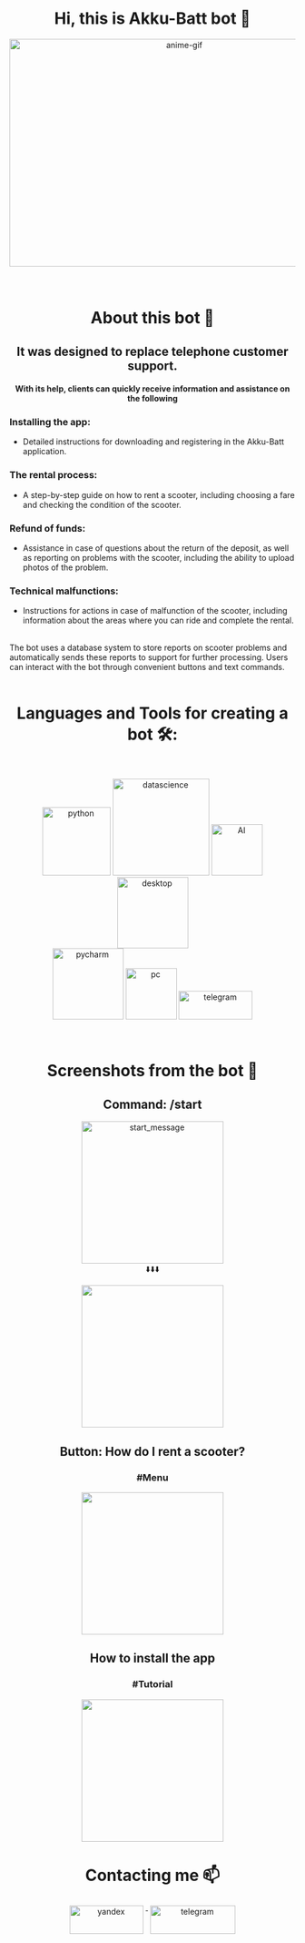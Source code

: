 <div align="center">
    <h1>Hi, this is Akku-Batt bot 👋</h1>
</div>

<div align="center">
<img height="400" width="600" alt="anime-gif" align="center" src="https://media.giphy.com/media/AHj0lQstZ9I9W/giphy.gif?cid=790b76119iohk84xyxcqifzcmx3m2nw0qd820gxi6oh69ytp&ep=v1_gifs_search&rid=giphy.gif&ct=g">
</div>

</br>
</br>

<div align="center">
    <h1>About this bot 💬</h1>
</div>

<div align="center">
    <h2>It was designed to replace telephone customer support.</h3>
    <h4>With its help, clients can quickly receive information and assistance on the following</h4>
</div>



### Installing the app:
- Detailed instructions for downloading and registering in the Akku-Batt application.

### The rental process: 
- A step-by-step guide on how to rent a scooter, including choosing a fare and checking the condition of the scooter.

### Refund of funds:
- Assistance in case of questions about the return of the deposit, as well as reporting on problems with the scooter, including the ability to upload photos of the problem.

### Technical malfunctions:
- Instructions for actions in case of malfunction of the scooter, including information about the areas where you can ride and complete the rental.

</br>
The bot uses a database system to store reports on scooter problems and automatically sends these reports to support for further processing. Users can interact with the bot through convenient buttons and text commands.

</br>
</br>

<div align="center">
    <h1>Languages and Tools for creating a bot 🛠️:</h1>
</div>

</br>
<p align="center">
    
<img src="https://github.com/Xx-Ashutosh-xX/Xx-Ashutosh-xX/blob/master/assets/icons/python.png" alt="python" width="120" hight="50">
<img src="https://github.com/Xx-Ashutosh-xX/Xx-Ashutosh-xX/blob/master/assets/icons/datascience.png" alt="datascience" width="170" hight="50">
<img src="https://github.com/Xx-Ashutosh-xX/Xx-Ashutosh-xX/blob/master/assets/icons/ai.png" alt="AI" width="90" hight="50">
<img src="https://github.com/MikeCodesDotNET/ColoredBadges/blob/master/svg/dev/misc/desktop.svg" alt="desktop" width="125" hight="50">
</br>
<img src="https://github.com/MikeCodesDotNET/ColoredBadges/blob/master/svg/dev/tools/jetbrains_pycharm.svg" alt="pycharm" width="125" hight="50">
<img src="https://github.com/MikeCodesDotNET/ColoredBadges/blob/master/svg/devices/pc.svg" alt="pc" width="90" hight="50">
<img src="https://github.com/MikeCodesDotNET/ColoredBadges/blob/master/svg/social/telegram.svg" alt="telegram" width="130" height="50">

</p>

</br>

<div align="center">
    <h1>Screenshots from the bot 📱</h1>
    <h2>Command: /start</h2>
    <p align="center">
        <img src="https://github.com/1ce0ne/All_Photo/blob/main/Akku-Batt/start_message.jpg" alt="start_message" width="250" hight="120"
    </p>
    </br>
    ⬇️⬇️⬇️
    <p align="center">
        <img src="https://github.com/1ce0ne/All_Photo/blob/main/Akku-Batt/start_main_menu.jpg" width="250" hight="120"
    </p>
</div>

<div align="center">
    <h2>Button: How do I rent a scooter?</h2>
    <h3>#Menu</h3>
    <p align="center">
        <img src="https://github.com/1ce0ne/All_Photo/blob/main/Akku-Batt/how_rent_main.jpg" width="250" hight="120"
    </p>
    </br>
    <h2>How to install the app</h2>
    <h3>#Tutorial</h3>
    <p align="center">
        <img src="https://github.com/1ce0ne/All_Photo/blob/main/Akku-Batt/how_rent_install.jpg" width="250" hight="120"
    </p>
</div>




















<div align="center">
    <h1>Contacting me 📫</h1>
</div>
<p align="center">
<a href="mailto:i1ce0nedev@gmail.com">
    <img src="https://github.com/MikeCodesDotNET/ColoredBadges/blob/master/svg/social/gmail.svg" alt="yandex" width="130" height="50" style="vertical-align:top; margin:6px 4px;">
</a>
<a href="https://t.me/ICGD1ce0ne">
    <img src="https://github.com/MikeCodesDotNET/ColoredBadges/blob/master/svg/social/telegram.svg" alt="telegram" width="150" height="50" style="vertical-align:top; margin:6px 4px;">
</a>
</p>
